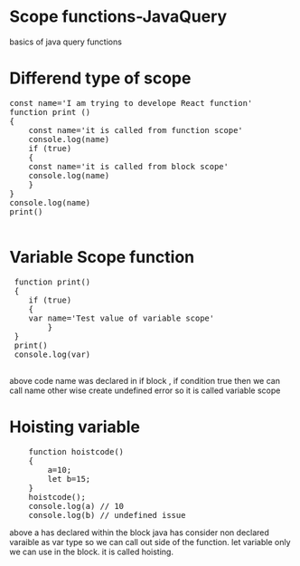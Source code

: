 # Scope functions-JavaQuery
basics of java query functions


# Differend type of scope

<Pre>
const name='I am trying to develope React function'
function print () 
{
	const name='it is called from function scope'
	console.log(name)
	if (true)
	{
	const name='it is called from block scope'
	console.log(name)
	}
}
console.log(name)
print()
	
</Pre>

 # Variable Scope function
<pre>
 function print()
 {
 	if (true)
  	{
   	var name='Test value of variable scope'
    	}
 }  
 print()
 console.log(var)

</pre>

above code name was declared in if block , if condition true then we can call name other wise create undefined error so it is called variable scope

# Hoisting  variable

<pre>
	function hoistcode()
	{
		a=10;
		let b=15;
	}
	hoistcode();
	console.log(a) // 10
	console.log(b) // undefined issue
</pre>

above a has declared within the block java has consider non declared varaible as var type so we can call out side of the function. let variable only we can use in the block.
it is called hoisting.

 




     
